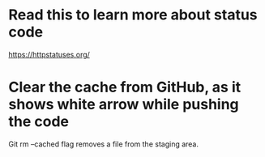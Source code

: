 # Read this to learn more about status code
https://httpstatuses.org/

# Clear the cache from GitHub, as it shows white arrow while pushing the code
Git rm –cached flag removes a file from the staging area.